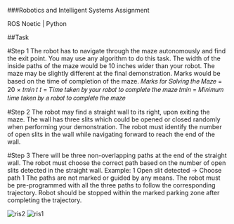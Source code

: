 ###Robotics and Intelligent Systems Assignment

ROS Noetic | Python  

##Task

#Step 1
The robot has to navigate through the maze autonomously and find the exit point. You may use any 
algorithm to do this task. The width of the inside paths of the maze would be 10 inches wider than 
your robot. The maze may be slightly different at the final demonstration. Marks would be based on 
the time of completion of the maze.
𝑀𝑎𝑟𝑘𝑠 𝑓𝑜𝑟 𝑆𝑜𝑙𝑣𝑖𝑛𝑔 𝑡ℎ𝑒 𝑀𝑎𝑧𝑒 =
20 × 𝑡𝑚𝑖𝑛
𝑡
𝑡 = 𝑇𝑖𝑚𝑒 𝑡𝑎𝑘𝑒𝑛 𝑏𝑦 𝑦𝑜𝑢𝑟 𝑟𝑜𝑏𝑜𝑡 𝑡𝑜 𝑐𝑜𝑚𝑝𝑙𝑒𝑡𝑒 𝑡ℎ𝑒 𝑚𝑎𝑧𝑒
𝑡𝑚𝑖𝑛 = 𝑀𝑖𝑛𝑖𝑚𝑢𝑚 𝑡𝑖𝑚𝑒 𝑡𝑎𝑘𝑒𝑛 𝑏𝑦 𝑎 𝑟𝑜𝑏𝑜𝑡 𝑡𝑜 𝑐𝑜𝑚𝑝𝑙𝑒𝑡𝑒 𝑡ℎ𝑒 𝑚𝑎𝑧𝑒

#Step 2
The robot may find a straight wall to its right, upon exiting the maze. The wall has three slits which 
could be opened or closed randomly when performing your demonstration. The robot must identify 
the number of open slits in the wall while navigating forward to reach the end of the wall. 

#Step 3
There will be three non-overlapping paths at the end of the straight wall. The robot must choose the 
correct path based on the number of open slits detected in the straight wall.
Example: 1 Open slit detected → Choose path 1
The paths are not marked or guided by any means. The robot must be pre-programmed with all the 
three paths to follow the corresponding trajectory. Robot should be stopped within the marked 
parking zone after completing the trajectory.

![ris2](https://user-images.githubusercontent.com/41939687/123537118-817e7700-d74b-11eb-99f5-a8f70907b8ed.PNG)
![ris1](https://user-images.githubusercontent.com/41939687/123537098-6f9cd400-d74b-11eb-9a9c-a42c287232de.PNG)
